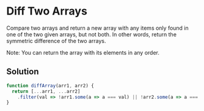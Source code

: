 # Diff Two Arrays

Compare two arrays and return a new array with any items only found in one of the two given arrays, but not both. In other words, return the symmetric difference of the two arrays.

Note: You can return the array with its elements in any order.

## Solution

```js
function diffArray(arr1, arr2) {
  return [...arr1, ...arr2]
    .filter(val => !arr1.some(a => a === val) || !arr2.some(a => a === val))
}
```
